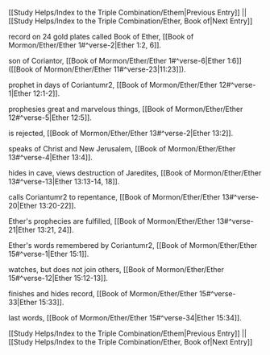 [[Study Helps/Index to the Triple Combination/Ethem|Previous Entry]]  ||  [[Study Helps/Index to the Triple Combination/Ether, Book of|Next Entry]]

 record on 24 gold plates called Book of Ether, [[Book of Mormon/Ether/Ether 1#^verse-2|Ether 1:2, 6]].

 son of Coriantor, [[Book of Mormon/Ether/Ether 1#^verse-6|Ether 1:6]] ([[Book of Mormon/Ether/Ether 11#^verse-23|11:23]]).

 prophet in days of Coriantumr2, [[Book of Mormon/Ether/Ether 12#^verse-1|Ether 12:1-2]].

 prophesies great and marvelous things, [[Book of Mormon/Ether/Ether 12#^verse-5|Ether 12:5]].

 is rejected, [[Book of Mormon/Ether/Ether 13#^verse-2|Ether 13:2]].

 speaks of Christ and New Jerusalem, [[Book of Mormon/Ether/Ether 13#^verse-4|Ether 13:4]].

 hides in cave, views destruction of Jaredites, [[Book of Mormon/Ether/Ether 13#^verse-13|Ether 13:13-14, 18]].

 calls Coriantumr2 to repentance, [[Book of Mormon/Ether/Ether 13#^verse-20|Ether 13:20-22]].

 Ether's prophecies are fulfilled, [[Book of Mormon/Ether/Ether 13#^verse-21|Ether 13:21, 24]].

 Ether's words remembered by Coriantumr2, [[Book of Mormon/Ether/Ether 15#^verse-1|Ether 15:1]].

 watches, but does not join others, [[Book of Mormon/Ether/Ether 15#^verse-12|Ether 15:12-13]].

 finishes and hides record, [[Book of Mormon/Ether/Ether 15#^verse-33|Ether 15:33]].

 last words, [[Book of Mormon/Ether/Ether 15#^verse-34|Ether 15:34]].

[[Study Helps/Index to the Triple Combination/Ethem|Previous Entry]]  ||  [[Study Helps/Index to the Triple Combination/Ether, Book of|Next Entry]]